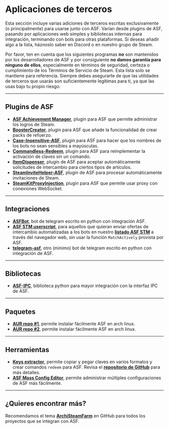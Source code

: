 # Aplicaciones de terceros

Esta sección incluye varias adiciones de terceros escritas exclusivamente (o principalmente) para usarse junto con ASF. Varían desde plugins de ASF, pasando por aplicaciones web simples y bibliotecas internas para integración, terminando con bots para otras plataformas. Si deseas añadir algo a la lista, háznoslo saber en Discord o en nuestro grupo de Steam.

Por favor, ten en cuenta que los siguientes programas **no** son mantenidos por los desarrolladores de ASF y por consiguiente **no damos garantía para ninguno de ellos**, especialmente en términos de seguridad, certeza o cumplimiento de los Términos de Servicio de Steam. Esta lista solo se mantiene para referencia. Siempre debes asegurarte de que las utilidades de terceros que usarás son suficientemente legítimas para ti, ya que las usas bajo tu propio riesgo.

---

## Plugins de ASF

- **[ASF Achievement Manager](https://github.com/Ryzhehvost/ASF-Achievement-Manager)**, plugin para ASF que permite administrar los logros de Steam.
- **[BoosterCreator](https://github.com/Ryzhehvost/BoosterCreator)**, plugin para ASF que añade la funcionalidad de crear packs de refuerzo.
- **[Case-Insensitive-ASF](https://github.com/Ryzhehvost/Case-Insensitive-ASF)**, plugin para ASF para hacer que los nombres de los bots no sean sensibles a mayúsculas.
- **[Commandless-Redeem](https://github.com/Ryzhehvost/Commandless-Redeem)**, plugin para ASF para reimplementar la activación de claves sin un comando.
- **[ItemDispenser](https://github.com/Ryzhehvost/ItemDispenser)**, plugin de ASF para aceptar automáticamente solicitudes de intercambio para ciertos tipos de artículos.
- **[SteamInviteHelper-ASF](https://github.com/1461748123/SteamInviteHelper-ASF)**, plugin de ASF para procesar automáticamente invitaciones de Steam.
- **[SteamKitProxyInjection](https://github.com/Vital7/SteamKitProxyInjection)**, plugin para ASF que permite usar proxy con conexiones WebSocket.

---

## Integraciones

- **[ASFBot](https://github.com/dmcallejo/ASFBot)**, bot de telegram escrito en python con integración ASF.
- **[ASF STM userscript](https://greasyfork.org/en/scripts/404754-asf-stm)**, para aquellos que quieran enviar ofertas de intercambio automatizadas a los bots en nuestro **[listado ASF STM](https://github.com/JustArchiNET/ArchiSteamFarm/wiki/Statistics-es-es#lista-p%C3%BAblica-asf-stm)** a través del navegador web, sin usar la función `MatchActively` provista por ASF.
- **[telegram-asf](https://github.com/deluxghost/telegram-asf)**, otro (mínimo) bot de telegram escrito en python con integración de ASF.

---

## Bibliotecas

- **[ASF-IPC](https://github.com/deluxghost/ASF_IPC)**, biblioteca python para mayor integración con la interfaz IPC de ASF.

---

## Paquetes

- **[AUR repo #1](https://aur.archlinux.org/packages/asf)**, permite instalar fácilmente ASF en arch linux.
- **[AUR repo #2](https://aur.archlinux.org/packages/archisteamfarm-bin)**, permite instalar fácilmente ASF en arch linux.

---

## Herramientas

- **[Keys extractor](https://ske.xpixv.com)**, permite copiar y pegar claves en varios formatos y crear comandos `redeem` para ASF. Revisa el **[repositorio de GitHub](https://github.com/PixvIO/SKE)** para más detalles.
- **[ASF Mass Config Editor](https://github.com/genesix-eu/ASF_MCE)**, permite administrar múltiples configuraciones de ASF más fácilmente.

---

## ¿Quieres encontrar más?

Recomendamos el tema **[ArchiSteamFarm](https://github.com/topics/archisteamfarm)** en GitHub para todos los proyectos que se integran con ASF.